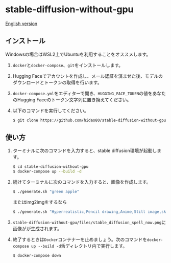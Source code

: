 # stable-diffusion-without-gpu

[English version](README.md)
## インストール

Windowsの場合はWSL2上でUbuntuを利用することをオススメします。

1. `docker`と`docker-compose`、`git`をインストールします。
2. Hugging Faceでアカウントを作成し、メール認証を済ませた後、モデルのダウンロードとトークンの取得を行います。
3. `docker-compose.yml`をエディターで開き、`HUGGING_FACE_TOKEN`の値をあなたのHugging Faceのトークン文字列に置き換えてください。
4. 以下のコマンドを実行してください。  

    ```sh
    $ git clone https://github.com/hidao80/stable-diffusion-without-gpu
    ```
## 使い方

1. ターミナルに次のコマンドを入力すると、stable diffusion環境が起動します。  

    ```sh
    $ cd stable-diffusion-without-gpu
    $ docker-compose up --build -d
    ```

2. 続けてターミナルに次のコマンドを入力すると、画像を作成します。  

    ```sh
    $ ./generate.sh "green apple"
    ```

    またはimg2imgをするなら

    ```sh
    $ ./generate.sh "Hyperrealistic,Pencil drawing,Anime,Still image,sketch,monotone" ~/your_image.png
    ```

3. `stable-diffusion-without-gpu/files/stable_diffusion_spell_now.png`に画像がが生成されます。
4. 終了するときは`Docker`コンテナーを止めましょう。次のコマンドを`docker-compose up --build -d`舌ディレクトリ内で実行します。

    ```sh
    $ docker-compose down
    ```